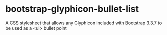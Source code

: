 # bootstrap-glyphicon-bullet-list
A CSS stylesheet that allows any Glyphicon included with Bootstrap 3.3.7 to be used as a &lt;ul> bullet point
